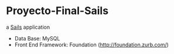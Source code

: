 # Proyecto-Final-Sails

a [Sails](http://sailsjs.org) application

* Data Base: MySQL
* Front End Framework: Foundation (http://foundation.zurb.com/)
